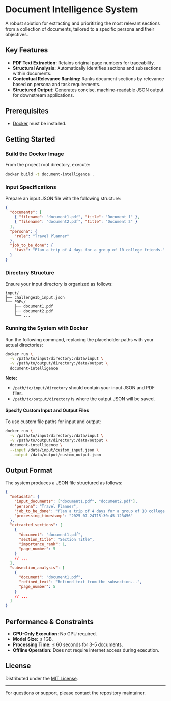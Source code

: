 # Document Intelligence System

A robust solution for extracting and prioritizing the most relevant sections from a collection of documents, tailored to a specific persona and their objectives.

## Key Features

- **PDF Text Extraction:** Retains original page numbers for traceability.
- **Structural Analysis:** Automatically identifies sections and subsections within documents.
- **Contextual Relevance Ranking:** Ranks document sections by relevance based on persona and task requirements.
- **Structured Output:** Generates concise, machine-readable JSON output for downstream applications.

## Prerequisites

- [Docker](https://www.docker.com/) must be installed.

## Getting Started

### Build the Docker Image

From the project root directory, execute:

```bash
docker build -t document-intelligence .
```

### Input Specifications

Prepare an input JSON file with the following structure:

```json
{
  "documents": [
    { "filename": "document1.pdf", "title": "Document 1" },
    { "filename": "document2.pdf", "title": "Document 2" }
  ],
  "persona": {
    "role": "Travel Planner"
  },
  "job_to_be_done": {
    "task": "Plan a trip of 4 days for a group of 10 college friends."
  }
}
```

### Directory Structure

Ensure your input directory is organized as follows:

```
input/
├── challenge1b_input.json
└── PDFs/
    ├── document1.pdf
    ├── document2.pdf
    └── ...
```

### Running the System with Docker

Run the following command, replacing the placeholder paths with your actual directories:

```bash
docker run \
  -v /path/to/input/directory:/data/input \
  -v /path/to/output/directory:/data/output \
  document-intelligence
```

**Note:**  
- `/path/to/input/directory` should contain your input JSON and PDF files.  
- `/path/to/output/directory` is where the output JSON will be saved.

#### Specify Custom Input and Output Files

To use custom file paths for input and output:

```bash
docker run \
  -v /path/to/input/directory:/data/input \
  -v /path/to/output/directory:/data/output \
  document-intelligence \
  --input /data/input/custom_input.json \
  --output /data/output/custom_output.json
```

## Output Format

The system produces a JSON file structured as follows:

```json
{
  "metadata": {
    "input_documents": ["document1.pdf", "document2.pdf"],
    "persona": "Travel Planner",
    "job_to_be_done": "Plan a trip of 4 days for a group of 10 college friends.",
    "processing_timestamp": "2025-07-24T15:30:45.123456"
  },
  "extracted_sections": [
    {
      "document": "document1.pdf",
      "section_title": "Section Title",
      "importance_rank": 1,
      "page_number": 5
    }
    // ...
  ],
  "subsection_analysis": [
    {
      "document": "document1.pdf",
      "refined_text": "Refined text from the subsection...",
      "page_number": 5
    }
    // ...
  ]
}
```

## Performance & Constraints

- **CPU-Only Execution:** No GPU required.
- **Model Size:** ≤ 1GB.
- **Processing Time:** ≤ 60 seconds for 3–5 documents.
- **Offline Operation:** Does not require internet access during execution.

## License

Distributed under the [MIT License](LICENSE).

---

For questions or support, please contact the repository maintainer.
````
